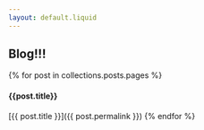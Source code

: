 ```yaml
---
layout: default.liquid
---
```

## Blog!!!

{% for post in collections.posts.pages %}
#### {{post.title}}

[{{ post.title }}]({{ post.permalink }})
{% endfor %}
